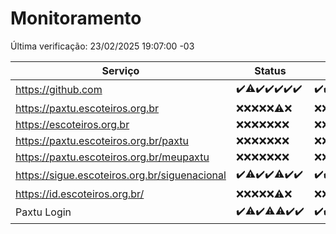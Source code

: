 # Monitoramento

Última verificação: 23/02/2025 19:07:00 -03

|Serviço|Status|Últimas 24h|
|---|---|---|
|https://github.com|<span title="2025-02-16: OK=23">✔️</span><span title="2025-02-17: OK=22, Falhas=1">⚠️</span><span title="2025-02-18: OK=23">✔️</span><span title="2025-02-19: OK=23">✔️</span><span title="2025-02-20: OK=22">✔️</span><span title="2025-02-21: OK=23">✔️</span><span title="2025-02-22: OK=22">✔️</span>|<span title="22/02/2025 20:07:00 -03 : 200">✔️</span><span title="22/02/2025 21:44:00 -03 : 200">✔️</span><span title="22/02/2025 23:15:00 -03 : 200">✔️</span><span title="23/02/2025 00:16:00 -03 : 200">✔️</span><span title="23/02/2025 01:09:00 -03 : 200">✔️</span><span title="23/02/2025 02:08:00 -03 : 200">✔️</span><span title="23/02/2025 03:10:00 -03 : 200">✔️</span><span title="23/02/2025 04:07:00 -03 : 200">✔️</span><span title="23/02/2025 05:10:00 -03 : 200">✔️</span><span title="23/02/2025 06:07:00 -03 : 200">✔️</span><span title="23/02/2025 07:07:00 -03 : 200">✔️</span><span title="23/02/2025 08:07:00 -03 : 200">✔️</span><span title="23/02/2025 09:13:00 -03 : 200">✔️</span><span title="23/02/2025 10:12:00 -03 : 200">✔️</span><span title="23/02/2025 11:07:00 -03 : 200">✔️</span><span title="23/02/2025 12:07:00 -03 : 200">✔️</span><span title="23/02/2025 13:08:00 -03 : 200">✔️</span><span title="23/02/2025 14:06:00 -03 : 200">✔️</span><span title="23/02/2025 15:10:00 -03 : 200">✔️</span><span title="23/02/2025 16:05:00 -03 : 200">✔️</span><span title="23/02/2025 17:08:00 -03 : 200">✔️</span><span title="23/02/2025 18:06:00 -03 : 200">✔️</span><span title="23/02/2025 19:07:00 -03 : 200">✔️</span>|
|https://paxtu.escoteiros.org.br|<span title="2025-02-16: Falhas=23">❌</span><span title="2025-02-17: Falhas=23">❌</span><span title="2025-02-18: Falhas=23">❌</span><span title="2025-02-19: Falhas=23">❌</span><span title="2025-02-20: Falhas=22">❌</span><span title="2025-02-21: OK=1, Falhas=22">⚠️</span><span title="2025-02-22: Falhas=22">❌</span>|<span title="22/02/2025 20:07:00 -03 : 403">❌</span><span title="22/02/2025 21:44:00 -03 : 403">❌</span><span title="22/02/2025 23:15:00 -03 : 403">❌</span><span title="23/02/2025 00:16:00 -03 : 403">❌</span><span title="23/02/2025 01:09:00 -03 : 403">❌</span><span title="23/02/2025 02:08:00 -03 : 403">❌</span><span title="23/02/2025 03:10:00 -03 : 403">❌</span><span title="23/02/2025 04:07:00 -03 : 403">❌</span><span title="23/02/2025 05:10:00 -03 : 403">❌</span><span title="23/02/2025 06:07:00 -03 : 403">❌</span><span title="23/02/2025 07:07:00 -03 : 403">❌</span><span title="23/02/2025 08:07:00 -03 : 403">❌</span><span title="23/02/2025 09:13:00 -03 : 403">❌</span><span title="23/02/2025 10:12:00 -03 : 403">❌</span><span title="23/02/2025 11:07:00 -03 : 403">❌</span><span title="23/02/2025 12:07:00 -03 : 403">❌</span><span title="23/02/2025 13:08:00 -03 : 403">❌</span><span title="23/02/2025 14:06:00 -03 : 403">❌</span><span title="23/02/2025 15:10:00 -03 : 403">❌</span><span title="23/02/2025 16:05:00 -03 : 403">❌</span><span title="23/02/2025 17:08:00 -03 : 403">❌</span><span title="23/02/2025 18:06:00 -03 : 403">❌</span><span title="23/02/2025 19:07:00 -03 : 403">❌</span>|
|https://escoteiros.org.br|<span title="2025-02-16: Falhas=23">❌</span><span title="2025-02-17: Falhas=23">❌</span><span title="2025-02-18: Falhas=23">❌</span><span title="2025-02-19: Falhas=23">❌</span><span title="2025-02-20: Falhas=22">❌</span><span title="2025-02-21: Falhas=23">❌</span><span title="2025-02-22: Falhas=22">❌</span>|<span title="22/02/2025 20:07:00 -03 : 403">❌</span><span title="22/02/2025 21:44:00 -03 : 403">❌</span><span title="22/02/2025 23:15:00 -03 : 403">❌</span><span title="23/02/2025 00:16:00 -03 : 403">❌</span><span title="23/02/2025 01:09:00 -03 : 403">❌</span><span title="23/02/2025 02:08:00 -03 : 403">❌</span><span title="23/02/2025 03:10:00 -03 : 403">❌</span><span title="23/02/2025 04:07:00 -03 : 403">❌</span><span title="23/02/2025 05:10:00 -03 : 403">❌</span><span title="23/02/2025 06:07:00 -03 : 403">❌</span><span title="23/02/2025 07:08:00 -03 : 403">❌</span><span title="23/02/2025 08:07:00 -03 : 403">❌</span><span title="23/02/2025 09:13:00 -03 : 403">❌</span><span title="23/02/2025 10:12:00 -03 : 403">❌</span><span title="23/02/2025 11:07:00 -03 : 403">❌</span><span title="23/02/2025 12:07:00 -03 : 403">❌</span><span title="23/02/2025 13:08:00 -03 : 403">❌</span><span title="23/02/2025 14:06:00 -03 : 403">❌</span><span title="23/02/2025 15:10:00 -03 : 403">❌</span><span title="23/02/2025 16:05:00 -03 : 403">❌</span><span title="23/02/2025 17:08:00 -03 : 403">❌</span><span title="23/02/2025 18:06:00 -03 : 403">❌</span><span title="23/02/2025 19:07:00 -03 : 403">❌</span>|
|https://paxtu.escoteiros.org.br/paxtu|<span title="2025-02-16: Falhas=23">❌</span><span title="2025-02-17: Falhas=23">❌</span><span title="2025-02-18: Falhas=23">❌</span><span title="2025-02-19: Falhas=23">❌</span><span title="2025-02-20: Falhas=22">❌</span><span title="2025-02-21: Falhas=23">❌</span><span title="2025-02-22: Falhas=22">❌</span>|<span title="22/02/2025 20:07:00 -03 : 403">❌</span><span title="22/02/2025 21:44:00 -03 : 403">❌</span><span title="22/02/2025 23:15:00 -03 : 403">❌</span><span title="23/02/2025 00:16:00 -03 : 403">❌</span><span title="23/02/2025 01:09:00 -03 : 403">❌</span><span title="23/02/2025 02:08:00 -03 : 403">❌</span><span title="23/02/2025 03:10:00 -03 : 403">❌</span><span title="23/02/2025 04:07:00 -03 : 403">❌</span><span title="23/02/2025 05:10:00 -03 : 403">❌</span><span title="23/02/2025 06:07:00 -03 : 403">❌</span><span title="23/02/2025 07:08:00 -03 : 403">❌</span><span title="23/02/2025 08:07:00 -03 : 403">❌</span><span title="23/02/2025 09:13:00 -03 : 403">❌</span><span title="23/02/2025 10:12:00 -03 : 403">❌</span><span title="23/02/2025 11:07:00 -03 : 403">❌</span><span title="23/02/2025 12:07:00 -03 : 403">❌</span><span title="23/02/2025 13:08:00 -03 : 403">❌</span><span title="23/02/2025 14:06:00 -03 : 403">❌</span><span title="23/02/2025 15:10:00 -03 : 403">❌</span><span title="23/02/2025 16:05:00 -03 : 403">❌</span><span title="23/02/2025 17:08:00 -03 : 403">❌</span><span title="23/02/2025 18:06:00 -03 : 403">❌</span><span title="23/02/2025 19:07:00 -03 : 403">❌</span>|
|https://paxtu.escoteiros.org.br/meupaxtu|<span title="2025-02-16: Falhas=23">❌</span><span title="2025-02-17: Falhas=23">❌</span><span title="2025-02-18: Falhas=23">❌</span><span title="2025-02-19: Falhas=23">❌</span><span title="2025-02-20: Falhas=22">❌</span><span title="2025-02-21: Falhas=23">❌</span><span title="2025-02-22: Falhas=22">❌</span>|<span title="22/02/2025 20:07:00 -03 : 403">❌</span><span title="22/02/2025 21:44:00 -03 : 403">❌</span><span title="22/02/2025 23:15:00 -03 : 403">❌</span><span title="23/02/2025 00:16:00 -03 : 403">❌</span><span title="23/02/2025 01:09:00 -03 : 403">❌</span><span title="23/02/2025 02:08:00 -03 : 403">❌</span><span title="23/02/2025 03:10:00 -03 : 403">❌</span><span title="23/02/2025 04:07:00 -03 : 403">❌</span><span title="23/02/2025 05:10:00 -03 : 403">❌</span><span title="23/02/2025 06:07:00 -03 : 403">❌</span><span title="23/02/2025 07:08:00 -03 : 403">❌</span><span title="23/02/2025 08:07:00 -03 : 403">❌</span><span title="23/02/2025 09:13:00 -03 : 403">❌</span><span title="23/02/2025 10:12:00 -03 : 403">❌</span><span title="23/02/2025 11:07:00 -03 : 403">❌</span><span title="23/02/2025 12:07:00 -03 : 403">❌</span><span title="23/02/2025 13:08:00 -03 : 403">❌</span><span title="23/02/2025 14:06:00 -03 : 403">❌</span><span title="23/02/2025 15:10:00 -03 : 403">❌</span><span title="23/02/2025 16:05:00 -03 : 403">❌</span><span title="23/02/2025 17:08:00 -03 : 403">❌</span><span title="23/02/2025 18:06:00 -03 : 403">❌</span><span title="23/02/2025 19:07:00 -03 : 403">❌</span>|
|https://sigue.escoteiros.org.br/siguenacional|<span title="2025-02-16: OK=23">✔️</span><span title="2025-02-17: OK=22, Falhas=1">⚠️</span><span title="2025-02-18: OK=23">✔️</span><span title="2025-02-19: OK=23">✔️</span><span title="2025-02-20: OK=21, Falhas=1">⚠️</span><span title="2025-02-21: OK=23">✔️</span><span title="2025-02-22: OK=22">✔️</span>|<span title="22/02/2025 20:07:00 -03 : 200">✔️</span><span title="22/02/2025 21:44:00 -03 : 200">✔️</span><span title="22/02/2025 23:15:00 -03 : 200">✔️</span><span title="23/02/2025 00:16:00 -03 : 200">✔️</span><span title="23/02/2025 01:09:00 -03 : 200">✔️</span><span title="23/02/2025 02:08:00 -03 : 200">✔️</span><span title="23/02/2025 03:10:00 -03 : 200">✔️</span><span title="23/02/2025 04:07:00 -03 : 200">✔️</span><span title="23/02/2025 05:10:00 -03 : 200">✔️</span><span title="23/02/2025 06:07:00 -03 : 200">✔️</span><span title="23/02/2025 07:08:00 -03 : 200">✔️</span><span title="23/02/2025 08:07:00 -03 : 200">✔️</span><span title="23/02/2025 09:13:00 -03 : 200">✔️</span><span title="23/02/2025 10:12:00 -03 : 200">✔️</span><span title="23/02/2025 11:07:00 -03 : 200">✔️</span><span title="23/02/2025 12:07:00 -03 : 200">✔️</span><span title="23/02/2025 13:08:00 -03 : 200">✔️</span><span title="23/02/2025 14:06:00 -03 : 200">✔️</span><span title="23/02/2025 15:10:00 -03 : 200">✔️</span><span title="23/02/2025 16:05:00 -03 : 200">✔️</span><span title="23/02/2025 17:08:00 -03 : 200">✔️</span><span title="23/02/2025 18:06:00 -03 : 200">✔️</span><span title="23/02/2025 19:07:00 -03 : 200">✔️</span>|
|https://id.escoteiros.org.br/|<span title="2025-02-16: Falhas=23">❌</span><span title="2025-02-17: Falhas=23">❌</span><span title="2025-02-18: Falhas=23">❌</span><span title="2025-02-19: Falhas=23">❌</span><span title="2025-02-20: Falhas=22">❌</span><span title="2025-02-21: OK=1, Falhas=22">⚠️</span><span title="2025-02-22: Falhas=22">❌</span>|<span title="22/02/2025 20:07:00 -03 : 403">❌</span><span title="22/02/2025 21:44:00 -03 : 403">❌</span><span title="22/02/2025 23:15:00 -03 : 403">❌</span><span title="23/02/2025 00:16:00 -03 : 403">❌</span><span title="23/02/2025 01:09:00 -03 : 403">❌</span><span title="23/02/2025 02:08:00 -03 : 403">❌</span><span title="23/02/2025 03:10:00 -03 : 403">❌</span><span title="23/02/2025 04:07:00 -03 : 403">❌</span><span title="23/02/2025 05:10:00 -03 : 403">❌</span><span title="23/02/2025 06:07:00 -03 : 403">❌</span><span title="23/02/2025 07:08:00 -03 : 403">❌</span><span title="23/02/2025 08:07:00 -03 : 403">❌</span><span title="23/02/2025 09:13:00 -03 : 403">❌</span><span title="23/02/2025 10:12:00 -03 : 403">❌</span><span title="23/02/2025 11:07:00 -03 : 403">❌</span><span title="23/02/2025 12:07:00 -03 : 403">❌</span><span title="23/02/2025 13:08:00 -03 : 403">❌</span><span title="23/02/2025 14:06:00 -03 : 403">❌</span><span title="23/02/2025 15:10:00 -03 : 403">❌</span><span title="23/02/2025 16:05:00 -03 : 403">❌</span><span title="23/02/2025 17:08:00 -03 : 403">❌</span><span title="23/02/2025 18:06:00 -03 : 403">❌</span><span title="23/02/2025 19:07:00 -03 : 403">❌</span>|
|Paxtu Login|<span title="2025-02-16: OK=23">✔️</span><span title="2025-02-17: OK=22, Falhas=1">⚠️</span><span title="2025-02-18: OK=23">✔️</span><span title="2025-02-19: OK=22, Falhas=1">⚠️</span><span title="2025-02-20: OK=21, Falhas=1">⚠️</span><span title="2025-02-21: OK=23">✔️</span><span title="2025-02-22: OK=22">✔️</span>|<span title="22/02/2025 20:07:00 -03 : 200">✔️</span><span title="22/02/2025 21:44:00 -03 : 200">✔️</span><span title="22/02/2025 23:15:00 -03 : 200">✔️</span><span title="23/02/2025 00:16:00 -03 : 200">✔️</span><span title="23/02/2025 01:09:00 -03 : 200">✔️</span><span title="23/02/2025 02:08:00 -03 : 200">✔️</span><span title="23/02/2025 03:10:00 -03 : 200">✔️</span><span title="23/02/2025 04:07:00 -03 : 200">✔️</span><span title="23/02/2025 05:10:00 -03 : 200">✔️</span><span title="23/02/2025 06:07:00 -03 : 200">✔️</span><span title="23/02/2025 07:08:00 -03 : 200">✔️</span><span title="23/02/2025 08:07:00 -03 : 200">✔️</span><span title="23/02/2025 09:13:00 -03 : 200">✔️</span><span title="23/02/2025 10:12:00 -03 : 200">✔️</span><span title="23/02/2025 11:07:00 -03 : 200">✔️</span><span title="23/02/2025 12:07:00 -03 : 200">✔️</span><span title="23/02/2025 13:08:00 -03 : 200">✔️</span><span title="23/02/2025 14:06:00 -03 : 200">✔️</span><span title="23/02/2025 15:10:00 -03 : 200">✔️</span><span title="23/02/2025 16:05:00 -03 : 200">✔️</span><span title="23/02/2025 17:08:00 -03 : 200">✔️</span><span title="23/02/2025 18:07:00 -03 : 200">✔️</span><span title="23/02/2025 19:07:00 -03 : 200">✔️</span>|
